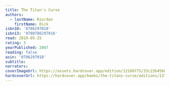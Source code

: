 ```yaml
---
title: The Titan's Curse
authors:
  - lastName: Riordan
    firstName: Rick
isbn10: '0786297018'
isbn13: '9780786297016'
read: 2010-05-25
rating: 3
yearPublished: 2007
reading: false
asin: '0786297018'
subtitle:
narrators:
coverImageUrl: https://assets.hardcover.app/edition/12189775/33c23b45601b0b1177d944ac993a810370a9d101.jpeg
hardcoverUrl: https://hardcover.app/books/the-titans-curse/editions/13716867
---
```

